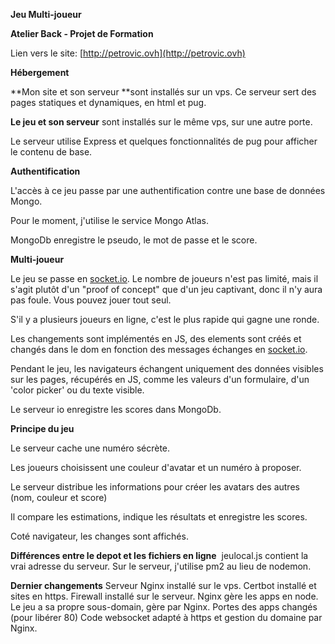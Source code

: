 **Jeu Multi-joueur**

**Atelier Back - Projet de Formation**

Lien vers le site: [http://petrovic.ovh](http://petrovic.ovh)

**Hébergement**

**Mon site et son serveur **sont installés sur un vps. Ce serveur sert des pages statiques et dynamiques, en html et pug.

**Le jeu et son serveur** sont installés sur le même vps, sur une autre porte.

Le serveur utilise Express et quelques fonctionnalités de pug pour afficher le contenu de base.

**Authentification**

L'accès à ce jeu passe par une authentification contre une base de données Mongo. 

Pour le moment, j'utilise le service Mongo Atlas.

MongoDb enregistre le pseudo, le mot de passe et le score. 

**Multi-joueur**

Le jeu se passe en [socket.io](http://socket.io). Le nombre de joueurs n'est pas limité, mais il s'agit plutôt d'un "proof of concept" que d'un jeu captivant, donc il n'y aura pas foule. Vous pouvez jouer tout seul.

S'il y a plusieurs joueurs en ligne, c'est le plus rapide qui gagne une ronde. 

Les changements sont implémentés en JS, des elements sont créés et changés dans le dom en fonction des messages échanges en [socket.io](http://socket.io).

Pendant le jeu, les navigateurs échangent uniquement des données visibles sur les pages, récupérés en JS, comme les valeurs d'un formulaire, d'un 'color picker' ou du texte visible.

Le serveur io enregistre les scores dans MongoDb.

**Principe du jeu** 

Le serveur cache une numéro sécrète.

Les joueurs choisissent une couleur d'avatar et un numéro à proposer.

Le serveur distribue les informations pour créer les avatars des autres (nom, couleur et score)

Il compare les estimations, indique les résultats et enregistre les scores. 

Coté navigateur, les changes sont affichés.


**Différences entre le depot et les fichiers en ligne** 
jeulocal.js contient la vrai adresse du serveur.
Sur le serveur, j'utilise pm2 au lieu de nodemon. 

**Dernier changements**
Serveur Nginx installé sur le vps. 
Certbot installé et sites en https.
Firewall installé sur le serveur.
Nginx gère les apps en node. 
Le jeu a sa propre sous-domain, gère par Nginx.
Portes des apps changés (pour libérer 80)
Code websocket adapté à https et gestion du domaine par Nginx.
